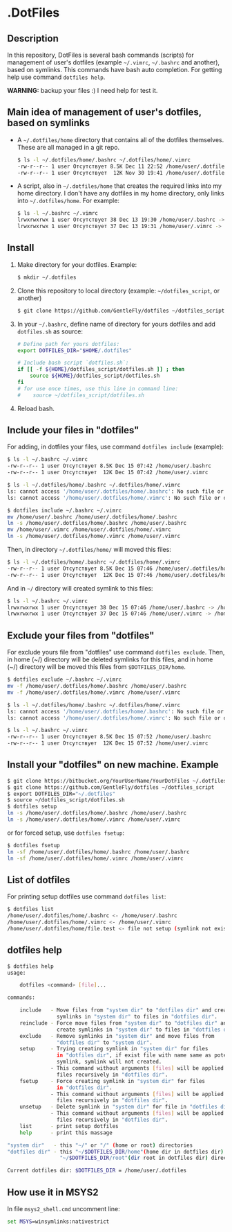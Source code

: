 
# .DotFiles

## Description

In this repository, DotFiles is several bash commands (scripts) for management
of user's dotfiles (example `~/.vimrc`, `~/.bashrc` and another), based on
symlinks. This commands have bash auto completion. For getting help use
command `dotfiles help`.

**WARNING:** backup your files :) I need help for test it.

## Main idea of management of user's dotfiles, based on symlinks

 *  A `~/.dotfiles/home` directory that contains all of the dotfiles themselves.
    These are all managed in a git repo.

    ```bash
    $ ls -l ~/.dotfiles/home/.bashrc ~/.dotfiles/home/.vimrc
    -rw-r--r-- 1 user Отсутствует 8.5K Dec 11 22:52 /home/user/.dotfiles/home/.bashrc
    -rw-r--r-- 1 user Отсутствует  12K Nov 30 19:41 /home/user/.dotfiles/home/.vimrc
    ```

 *  A script, also in `~/.dotfiles/home` that creates the required links into my
    home directory. I don't have any dotfiles in my home directory, only links
    into `~/.dotfiles/home`. For example:

    ```bash
    $ ls -l ~/.bashrc ~/.vimrc
    lrwxrwxrwx 1 user Отсутствует 38 Dec 13 19:30 /home/user/.bashrc -> /home/user/.dotfiles/home/.bashrc
    lrwxrwxrwx 1 user Отсутствует 37 Dec 13 19:31 /home/user/.vimrc -> /home/user/.dotfiles/home/.vimrc
    ```

## Install

1.  Make directory for your dotfiles. Example:

    ```bash
    $ mkdir ~/.dotfiles
    ```

2.  Clone this repository to local directory (example: `~/dotfiles_script`,
    or another)

    ```bash
    $ git clone https://github.com/GentleFly/dotfiles ~/dotfiles_script
    ```

3.  In your `~/.bashrc`, define name of directory for yours dotfiles and add
    `dotfiles.sh` as source:

    ```bash
    # Define path for yours dotfiles:
    export DOTFILES_DIR="$HOME/.dotfiles"

    # Include bash script `dotfiles.sh`:
    if [[ -f ${HOME}/dotfiles_script/dotfiles.sh ]] ; then
        source ${HOME}/dotfiles_script/dotfiles.sh
    fi
    # for use once times, use this line in command line:
    #    source ~/dotfiles_script/dotfiles.sh
    ```

4.  Reload bash.

## Include your files in "dotfiles"

For adding, in dotfiles your files, use command `dotfiles include` (example):

```bash
$ ls -l ~/.bashrc ~/.vimrc
-rw-r--r-- 1 user Отсутствует 8.5K Dec 15 07:42 /home/user/.bashrc
-rw-r--r-- 1 user Отсутствует  12K Dec 15 07:42 /home/user/.vimrc

$ ls -l ~/.dotfiles/home/.bashrc ~/.dotfiles/home/.vimrc
ls: cannot access '/home/user/.dotfiles/home/.bashrc': No such file or directory
ls: cannot access '/home/user/.dotfiles/home/.vimrc': No such file or directory

$ dotfiles include ~/.bashrc ~/.vimrc
mv /home/user/.bashrc /home/user/.dotfiles/home/.bashrc
ln -s /home/user/.dotfiles/home/.bashrc /home/user/.bashrc
mv /home/user/.vimrc /home/user/.dotfiles/home/.vimrc
ln -s /home/user/.dotfiles/home/.vimrc /home/user/.vimrc

```

Then, in directory `~/.dotfiles/home/` will moved this files:

```bash
$ ls -l ~/.dotfiles/home/.bashrc ~/.dotfiles/home/.vimrc
-rw-r--r-- 1 user Отсутствует 8.5K Dec 15 07:46 /home/user/.dotfiles/home/.bashrc
-rw-r--r-- 1 user Отсутствует  12K Dec 15 07:46 /home/user/.dotfiles/home/.vimrc
```

And in `~/` directory will created symlink to this files:

```bash
$ ls -l ~/.bashrc ~/.vimrc
lrwxrwxrwx 1 user Отсутствует 38 Dec 15 07:46 /home/user/.bashrc -> /home/user/.dotfiles/home/.bashrc
lrwxrwxrwx 1 user Отсутствует 37 Dec 15 07:46 /home/user/.vimrc -> /home/user/.dotfiles/home/.vimrc
```

## Exclude your files from "dotfiles"

For exclude yours file from "dotfiles" use command `dotfiles exclude`.
Then, in home (~/) directory will be deleted symlinks for this files, and 
in home (~/) directory will be moved this files from `$DOTFILES_DIR/home`.

```bash
$ dotfiles exclude ~/.bashrc ~/.vimrc
mv -f /home/user/.dotfiles/home/.bashrc /home/user/.bashrc
mv -f /home/user/.dotfiles/home/.vimrc /home/user/.vimrc

$ ls -l ~/.dotfiles/home/.bashrc ~/.dotfiles/home/.vimrc
ls: cannot access '/home/user/.dotfiles/home/.bashrc': No such file or directory
ls: cannot access '/home/user/.dotfiles/home/.vimrc': No such file or directory

$ ls -l ~/.bashrc ~/.vimrc
-rw-r--r-- 1 user Отсутствует 8.5K Dec 15 07:52 /home/user/.bashrc
-rw-r--r-- 1 user Отсутствует  12K Dec 15 07:52 /home/user/.vimrc
```

## Install your "dotfiles" on new machine. Example

```bash
$ git clone https://bitbucket.org/YourUserName/YourDotFiles ~/.dotfiles
$ git clone https://github.com/GentleFly/dotfiles ~/dotfiles_script
$ export DOTFILES_DIR="~/.dotfiles"
$ source ~/dotfiles_script/dotfiles.sh
$ dotfiles setup
ln -s /home/user/.dotfiles/home/.bashrc /home/user/.bashrc
ln -s /home/user/.dotfiles/home/.vimrc /home/user/.vimrc
```

or for forced setup, use `dotfiles fsetup`:

```bash
$ dotfiles fsetup
ln -sf /home/user/.dotfiles/home/.bashrc /home/user/.bashrc
ln -sf /home/user/.dotfiles/home/.vimrc /home/user/.vimrc

```

## List of dotfiles

For printing setup dotfiles use command `dotfiles list`:

```bash
$ dotfiles list
/home/user/.dotfiles/home/.bashrc <- /home/user/.bashrc
/home/user/.dotfiles/home/.vimrc <- /home/user/.vimrc
/home/user/.dotfiles/home/file.test <- file not setup (symlink not exist)!

```

## dotfiles help

```bash
$ dotfiles help
usage:

    dotfiles <command> [file]...

commands:

    include   - Move files from "system dir" to "dotfiles dir" and create
                symlinks in "system dir" to files in "dotfiles dir".
    reinclude - Force move files from "system dir" to "dotfiles dir" and
                create symlinks in "system dir" to files in "dotfiles dir".
    exclude   - Remove symlinks in "system dir" and move files from
                "dotfiles dir" to "system dir".
    setup     - Trying creating symlink in "system dir" for files
                in "dotfiles dir", if exist file with name same as potential
                symlink, symlink will not created.
              - This command without arguments [files] will be applied to all
                files recursively in "dotfiles dir".
    fsetup    - Force creating symlink in "system dir" for files
                in "dotfiles dir".
              - This command without arguments [files] will be applied to all
                files recursively in "dotfiles dir".
    unsetup   - Delete symlink in "system dir" for file in "dotfiles dir".
              - This command without arguments [files] will be applied to all
                files recursively in "dotfiles dir".
    list      - print setup dotfiles
    help      - print this massage

"system dir"   - this "~/" or "/" (home or root) directories
"dotfiles dir" - this "~/$DOTFILES_DIR/home"(home dir in dotfiles dir) or
                 "~/$DOTFILES_DIR/root"(dir root in dotfiles dir) directories

Current dotfiles dir: $DOTFILES_DIR = /home/user/.dotfiles

```


## How use it in MSYS2

In file `msys2_shell.cmd` uncomment line:

```bat
set MSYS=winsymlinks:nativestrict
```

